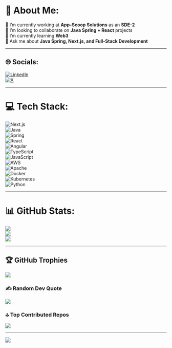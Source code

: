 
# 💫 About Me:
🔭 I’m currently working at **App-Scoop Solutions** as an **SDE-2**  
👯 I’m looking to collaborate on **Java Spring + React** projects  
🌱 I’m currently learning **Web3**  
💬 Ask me about **Java Spring, Next.js, and Full-Stack Development**  

---

## 🌐 Socials:
[![LinkedIn](https://img.shields.io/badge/LinkedIn-%230077B5.svg?logo=linkedin&logoColor=white)](https://linkedin.com/in/aadeshpatil)  
[![X](https://img.shields.io/badge/X-black.svg?logo=X&logoColor=white)](https://x.com/aadeshpatil18)  

---

# 💻 Tech Stack:
![Next.js](https://img.shields.io/badge/Next.js-%23000000.svg?style=for-the-badge&logo=next.js&logoColor=white)  
![Java](https://img.shields.io/badge/java-%23ED8B00.svg?style=for-the-badge&logo=openjdk&logoColor=white)  
![Spring](https://img.shields.io/badge/spring-%236DB33F.svg?style=for-the-badge&logo=spring&logoColor=white)  
![React](https://img.shields.io/badge/react-%2361DAFB.svg?style=for-the-badge&logo=react&logoColor=white)  
![Angular](https://img.shields.io/badge/angular-%23DD0031.svg?style=for-the-badge&logo=angular&logoColor=white)  
![TypeScript](https://img.shields.io/badge/typescript-%23007ACC.svg?style=for-the-badge&logo=typescript&logoColor=white)  
![JavaScript](https://img.shields.io/badge/javascript-%23323330.svg?style=for-the-badge&logo=javascript&logoColor=%23F7DF1E)  
![AWS](https://img.shields.io/badge/AWS-%23FF9900.svg?style=for-the-badge&logo=amazon-aws&logoColor=white)  
![Apache](https://img.shields.io/badge/apache-%23D42029.svg?style=for-the-badge&logo=apache&logoColor=white)  
![Docker](https://img.shields.io/badge/docker-%230db7ed.svg?style=for-the-badge&logo=docker&logoColor=white)  
![Kubernetes](https://img.shields.io/badge/kubernetes-%23326CE5.svg?style=for-the-badge&logo=kubernetes&logoColor=white)  
![Python](https://img.shields.io/badge/python-3670A0?style=for-the-badge&logo=python&logoColor=ffdd54)  

---

# 📊 GitHub Stats:
![](https://github-readme-stats.vercel.app/api?username=aadeshpatil&theme=apprentice&hide_border=false&include_all_commits=true&count_private=true)  
![](https://github-readme-streak-stats.herokuapp.com/?user=aadeshpatil&theme=apprentice&hide_border=false)  
![](https://github-readme-stats.vercel.app/api/top-langs/?username=aadeshpatil&theme=apprentice&hide_border=false&include_all_commits=true&count_private=true&layout=compact)  

---

## 🏆 GitHub Trophies
![](https://github-profile-trophy.vercel.app/?username=aadeshpatil&theme=ambient_gradient&no-frame=false&no-bg=true&margin-w=4)  

### ✍️ Random Dev Quote
![](https://quotes-github-readme.vercel.app/api?type=horizontal&theme=radical)  

### 🔝 Top Contributed Repos
![](https://github-contributor-stats.vercel.app/api?username=aadeshpatil&limit=5&theme=dark&combine_all_yearly_contributions=true)  

---

[![](https://visitcount.itsvg.in/api?id=aadeshpatil&icon=0&color=3)](https://visitcount.itsvg.in)  


